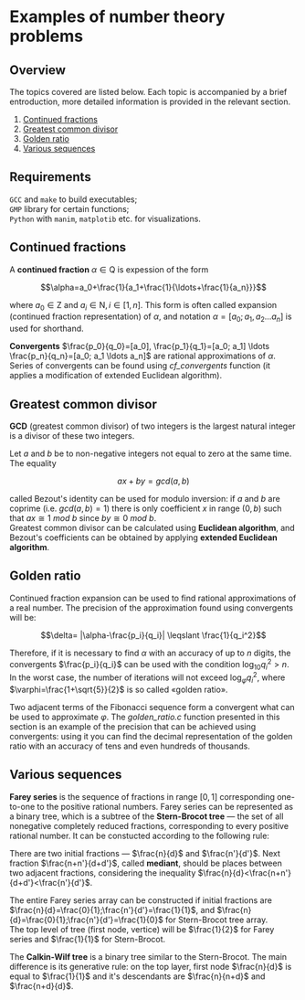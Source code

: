 # Examples of number theory problems

## Overview
The topics covered are listed below. Each topic is accompanied by a brief entroduction, more detailed information is provided in the relevant section.
1. [Continued fractions](#continued-fractions-1)
2. [Greatest common divisor](#greatest-common-divisor-2)
3. [Golden ratio](#golden-ratio-3)
4. [Various sequences](#various-sequences-4)

## Requirements
`GCC` and `make` to build executables;  
`GMP` library for certain functions;  
`Python` with `manim`, `matplotib` etc. for visualizations.

## Continued fractions
A **continued fraction** $\alpha\in \mathrm{Q}$ is expession of the form

$$\alpha=a_0+\frac{1}{a_1+\frac{1}{\ldots+\frac{1}{a_n}}}$$

where $a_0\in \mathrm{Z}$ and $a_i\in \mathrm{N}, i\in[1, n]$. This form is often called expansion (continued fraction representation) of $\alpha$, and notation $\alpha=[a_0; a_1, a_2 \ldots a_n]$ is used for shorthand.

**Convergents** $\frac{p_0}{q_0}=[a_0], \frac{p_1}{q_1}=[a_0; a_1] \ldots \frac{p_n}{q_n}=[a_0; a_1 \ldots a_n]$ are rational approximations of $\alpha$. Series of convergents can be found using *cf_convergents* function (it applies a modification of extended Euclidean algorithm).

## Greatest common divisor
**GCD** (greatest common divisor) of two integers is the largest natural integer is a divisor of these two integers.  

Let $a$ and $b$ be to non-negative integers not equal to zero at the same time.  The equality

$$ax+by=gcd(a, b)$$

called Bezout's identity can be used for modulo inversion: if $a$ and $b$ are coprime (i.e. $gcd(a, b) = 1$) there is only coefficient $x$ in range $(0, b)$ such that $ax \cong 1\:mod\:b$ since $by \cong 0\:mod\:b$.  
Greatest common divisor can be calculated using **Euclidean algorithm**, and Bezout's coefficients can be obtained by applying **extended Euclidean algorithm**.

## Golden ratio
Continued fraction expansion can be used to find rational approximations of a real number. The precision of the approximation found using convergents will be:

$$\delta= |\alpha-\frac{p_i}{q_i}| \leqslant \frac{1}{q_i^2}$$

Therefore, if it is necessary to find $\alpha$ with an accuracy of up to $n$ digits, the convergents $\frac{p_i}{q_i}$ can be used with the condition ${\log_{10}q_i^2}>n$. In the worst case, the number of iterations will not exceed ${\log_{\varphi}q_i^2}$, where $\varphi=\frac{1+\sqrt{5}}{2}$ is so called «golden ratio». 

Two adjacent terms of the Fibonacci sequence form a convergent what can be used to approximate $\varphi$. The *golden_ratio.c* function presented in this section is an example of the precision that can be achieved using convergents: using it you can find the decimal representation of the golden ratio with an accuracy of tens and even hundreds of thousands.

## Various sequences 
**Farey series** is the sequence of fractions in range $[0, 1]$ corresponding one-to-one to the positive rational numbers. Farey series can be represented as a binary tree, which is a subtree of the **Stern-Brocot tree** — the set of all nonegative completely reduced fractions, corresponding to every positive rational number. It can be constucted according to the following rule:

There are two initial fractions — $\frac{n}{d}$ and $\frac{n'}{d'}$. Next fraction $\frac{n+n'}{d+d'}$, called **mediant**, should be places between two adjacent fractions, considering the inequality $\frac{n}{d}<\frac{n+n'}{d+d'}<\frac{n'}{d'}$.

The entire Farey series array can be constructed if initial fractions are $\frac{n}{d}=\frac{0}{1};\frac{n'}{d'}=\frac{1}{1}$, and $\frac{n}{d}=\frac{0}{1};\frac{n'}{d'}=\frac{1}{0}$ for Stern-Brocot tree array.   
The top level of tree (first node, vertice) will be $\frac{1}{2}$ for Farey series and $\frac{1}{1}$ for Stern-Brocot.

The **Calkin-Wilf tree** is a binary tree similar to the Stern-Brocot. The main difference is its generative rule: on the top layer, first node $\frac{n}{d}$ is equal to $\frac{1}{1}$ and it's descendants are $\frac{n}{n+d}$ and $\frac{n+d}{d}$. 
